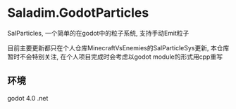 # Saladim.GodotParticles
SalParticles, 一个简单的在godot中的粒子系统, 支持手动Emit粒子

目前主要更新都只在个人仓库MinecraftVsEnemies的SalParticleSys更新, 本仓库暂时不会特别关注, 在个人项目完成时会考虑以godot module的形式用cpp重写

## 环境
godot 4.0 .net
